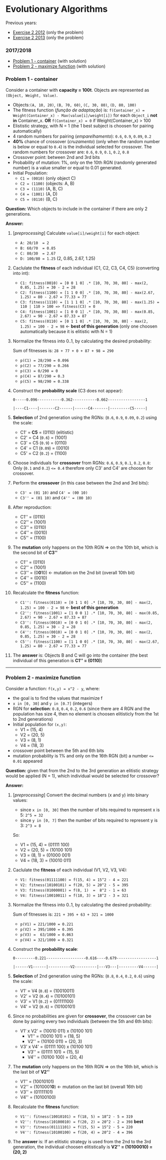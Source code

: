 # Evolutionary Algorithms

Previous years: 
* [Exercise 2 2012](https://github.com/msramalho/feup-iart-summary/blob/master/minitestes/2012_mt1.pdf) (only the problem)
* [Exercise 2 2013](https://github.com/msramalho/feup-iart-summary/blob/master/minitestes/2013_mt1.pdf) (only the problem)

### 2017/2018
 * [Problem 1 - container](#problem-1---container) (with solution)
 * [Problem 2 - maximize function](#problem-2---maximize-function) (with solution)
 
 
### Problem 1 - container
Consider a container with **capacity = 100t**. Objects are represented as `(Object, Weight, Value)`.

* Objects:`(A, 10, 20)`, `(B, 70, 60)`, `(C, 30, 80)`, `(D, 80, 100)`
* The fitness function (_função de adaptação_) is: `f(Container_x) = Weight(Container_x) - Max(value[i]/weight[i])` for each `Object_i` **not in** Container_x. **OR** `f(Container_x) = 0` if Weight(Container_x) > 100
* Elististic strategy, with N = 1 (the 1 best subject is choosen for pairing automatically)
* 4 random numbers for pairing (_emparelhamento_): `0.6`, `0.9`, `0.09`, `0.2`
* **40%** chance of crossover (_cruzamento_) (only when the random number is below or equal to `0.4`) is the individual selected for crossover. The random numbers for crossover are: `0.6`, `0.9`, `0.1`, `0.2`, `0.8`
* Crossover point: between 2nd and 3rd bits
* Probability of mutation: 1%, only on the 10th RGN (randomly generated number) is a value smaller or equal to 0.01 generated.
* Initial Population: 
   * `C1 = (0010)` (only object C)
   * `C2 = (1100)` (objects: A, B)
   * `C3 = (1110)` (A, B, C)
   * `C4 = (1001)` (A, D)
   * `C5 = (0110)` (B, C)
   
**Question:** Which objects to include in the container if there are only 2 generations.

**Answer:**

1. [_preprocessing_] Calculate `value[i]/weight[i]` for each object:
   * `A: 20/10  = 2`
   * `B: 60/70  = 0.85`
   * `C: 80/30  = 2.67`
   * `D: 100/80 = 1.25`
   (2, 0.85, 2.67, 1.25)
   
1. Caclulate the **fitness** of each individual (C1, C2, C3, C4, C5) (converting into int):
   * `C1: fitness(0010) = [0 0 1 0] .* [10, 70, 30, 80] - max(2, 0.85, 1.25) = 30 - 2 = 28`
   * `C2: fitness(1100) = [1 1 0 0] .* [10, 70, 30, 80] - max(2.67, 1.25) = 80 - 2.67 = 77.33 = 77`
   * `C3: fitness(1110) = [1 1 1 0] .* [10, 70, 30, 80] - max(1.25) = 110 | 110 > 100 => fitness(C3) = 0`
   * `C4: fitness(1001) = [1 0 0 1] .* [10, 70, 30, 80] - max(0.85, 2.67) = 90 - 2.67 = 87.33 = 87`
   * `C5: fitness(0110) = [0 1 1 0] .* [10, 70, 30, 80] - max(2, 1.25) = 100 - 2 = 98` <- **best of this generation** (only one choosen automatically because it is elitistic with N = 1)
   
1. Normalize the fitness into 0..1, by calculating the desired probability:

   Sum of fitnesses is: `28 + 77 + 0 + 87 + 98 = 290`
   * `p(C1) = 28/290 = 0.096`
   * `p(C2) = 77/290 = 0.266`
   * `p(C3) = 0/290 = 0`
   * `p(C4) = 87/290 = 0.3`
   * `p(C5) = 98/290 = 0.338`
   
1. Construct the **probability scale** (C3 does not appear):

    `0-----0.096-----------0.362-----------0.662-----------------1`

    `|----C1----|-------C2------|------C4-------|---------C5-----|`

1. **Selection** of 2nd generation using the RGNs: (`0.6`, `0.9`, `0.09`, `0.2`) using the scale:
   * C1' = **C5** = (0110) (elitistic)
   * C2' = C4 (`0.6`) = (1001)
   * C3' = C5 (`0.9`) = (0110)
   * C4' = C1 (`0.09`) = (0010)
   * C5' = C2 (`0.2`) = (1100)

1. Choose individuals for **crossover** from RGNs: `0.6`, `0.9`, `0.1`, `0.2`, `0.8`:
   Only (`0.1` and `0.2`) `<= 0.4` therefore only C3' and C4' are choosen for crossover.

1. Perform the **crossover** (in this case between the 2nd and 3rd bits):
    * `C3' = (01 10)` and `C4' = (00 10)`
    * `C3'' = (01 10)` and `C4'' = (00 10)`

1. After reproduction: 
   * C1'' = (0110)
   * C2'' = (1001)
   * C3'' = (0110)
   * C4'' = (0010)
   * C5'' = (1100)

1. The **mutation** only happens on the 10th RGN => on the 10th bit, which is the second bit of **C3''**
   * C1'' = (0110)
   * C2'' = (1001)
   * C3'' = (0**0**10) <- mutation on the 2nd bit (overall 10th bit)
   * C4'' = (0010)
   * C5'' = (1100)
   
1. Recalculate the **fitness** function:
   * `C1'': fitness(0110) = [0 1 1 0] .* [10, 70, 30, 80] - max(2, 1.25) = 100 - 2 = 98` <- **best of this generation**
   * `C2'': fitness(1001) = [1 0 0 1] .* [10, 70, 30, 80] - max(0.85, 2.67) = 90 - 2.67 = 87.33 = 87`
   * `C3'': fitness(0010) = [0 0 1 0] .* [10, 70, 30, 80] - max(2, 0.85, 1.25) = 30 - 2 = 28`
   * `C4'': fitness(0010) = [0 0 1 0] .* [10, 70, 30, 80] - max(2, 0.85, 1.25) = 30 - 2 = 28`
   * `C5'': fitness(1100) = [1 1 0 0] .* [10, 70, 30, 80] - max(2.67, 1.25) = 80 - 2.67 = 77.33 = 77`
   
1. The **answer** is: Objects B and C will go into the container (the best individual of this generation is **C1'' = (0110)**)

---

### Problem 2 - maximize function
Consider a function: `f(x,y) = x^2 - y`, where:
* the goal is to find the values that maximize f
* `x in [0, 30]` and `y in [0.7]` (integers)
* RGN for **selection**: `0.8`, `0.4`, `0.2`, `0.6` (since there are 4 RGN and the population has size 4, then no element is choosen elitisticly from the 1st to 2nd generations)
* Initial population for `(x,y)`: 
   * V1 = (15, 4)
   * V2 = (20, 5)
   * V3 = (8, 1)
   * V4 = (18, 3)
* crossover point between the 5th and 6th bits
* mutation probability is 1% and only on the 16th RGN (bit) a number `<= 0.01` appeared

**Question:** given that from the 2nd to the 3rd generation an elitistic strategy would be applied (N = 1), which individual would be selected for crossover?

**Answer:**

1. [_preprocessing_] Convert the decimal numbers (x and y) into binary values:
    * since `x in [0, 30]` then the number of bits required to represent x is 5: `2^5 = 32`
    * since `y in [0, 7]` then the number of bits required to represent y is 3: `2^3 = 8`
    
    So: 
      * V1 = (15, 4) = (01111 100)
      * V2 = (20, 5) = (10100 101)
      * V3 = (8, 1)  = (01000 001)
      * V4 = (18, 3) = (10010 011)
    
1. Caclulate the **fitness** of each individual (V1, V2, V3, V4):
   * `V1: fitness(01111100) = f(15, 4) = 15^2 - 4 = 221`
   * `V2: fitness(10100101) = f(20, 5) = 20^2 - 5 = 395`
   * `V3: fitness(01000001) = f(8, 1)  =  8^2 - 1 = 63`
   * `V4: fitness(10010011) = f(18, 3) = 18^2 - 3 = 321`
   
1. Normalize the fitness into 0..1, by calculating the desired probability:

   Sum of fitnesses is: `221 + 395 + 63 + 321 = 1000`
   * `p(V1) = 221/1000 = 0.221`
   * `p(V2) = 395/1000 = 0.395`
   * `p(V3) =  63/1000 = 0.063`
   * `p(V4) = 321/1000 = 0.321`
   
1. Construct the **probability scale**:

    `0---------0.221------------------0.616----0.679------------------1`

    `|------V1------|----------V2----------|---V3---|---------V4------|`

1. **Selection** of 2nd generation using the RGNs: (`0.8`, `0.4`, `0.2`, `0.6`) using the scale:
   * V1' = V4 (`0.8`) = (10010011)
   * V2' = V2 (`0.4`) = (10100101)
   * V3' = V1 (`0.2`) = (01111100)
   * V4' = V2 (`0.6`) = (10100101)

1. Since no probabilities are given for **crossover**, the crossover can be done by pairing every two individuals (between the 5th and 6th bits):
    * V1' x V2' = (10010 011) x (10100 101)
        * V1'' = (10010 101) = (18, 5)
        * V2'' = (10100 011) = (20, 3)
    * V3' x V4' = (01111 100) x (10100 101)
        * V3'' = (01111 101) = (15, 5)
        * V4'' = (10100 100) = (20, 4)

1. The **mutation** only happens on the 16th RGN => on the 16th bit, which is the last bit of **V2''**
   * V1'' = (10010101)
   * V2'' = (1010001**0**) <- mutation on the last bit (overall 16th bit)
   * V3'' = (01111101)
   * V4'' = (10100100)

1. Recalculate the **fitness** function:
   * `V1'': fitness(10010101) = f(18, 5) = 18^2 - 5 = 319`
   * `V2'': fitness(10100010) = f(20, 2) = 20^2 - 2 = 398` **best**
   * `V3'': fitness(01111101) = f(15, 5) = 15^2 - 5 = 220`
   * `V4'': fitness(10100100) = f(20, 4) = 20^2 - 4 = 396`
   
1. The **answer** is: If an elitistic strategy is used from the 2nd to the 3rd generation, the individual choosen elitistically is **V2'' = (10100010) = (20, 2)**

